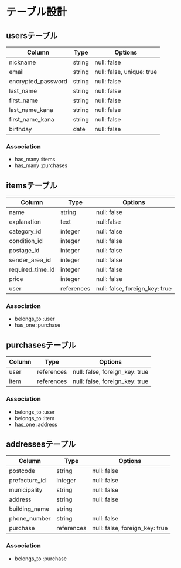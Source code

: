 # テーブル設計

## usersテーブル

| Column | Type | Options |
| --------------- | ------- | ----------- |
| nickname | string | null: false |
| email | string | null: false, unique: true |
| encrypted_password | string | null: false |
| last_name | string | null: false |
| first_name | string | null: false |
| last_name_kana | string | null: false |
| first_name_kana | string | null: false |
| birthday | date  | null: false |


### Association  
- has_many :items
- has_many :purchases  

## itemsテーブル

| Column | Type | Options |
| --------------- | ------- | ----------- |
| name | string | null: false |
| explanation | text | null:false |
| category_id | integer | null: false |
| condition_id | integer | null: false |
| postage_id | integer | null: false |
| sender_area_id | integer | null: false |
| required_time_id | integer | null: false |
| price | integer | null: false |
| user | references | null: false, foreign_key: true |

### Association
- belongs_to :user
- has_one :purchase

## purchasesテーブル
| Column | Type | Options |
| ---- | ------- | ----------- |
| user | references | null: false, foreign_key: true |
| item | references | null: false, foreign_key: true |

### Association
- belongs_to :user
- belongs_to :item
- has_one :address

## addressesテープル
| Column | Type | Options |
| --------------- | ------- | ----------- |
| postcode | string | null: false |
| prefecture_id | integer | null: false |
| municipality | string | null: false |
| address | string | null: false |
| building_name | string |  |
| phone_number | string | null: false |
| purchase | references | null: false, foreign_key: true |
### Association
- belongs_to :purchase